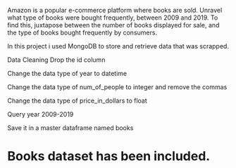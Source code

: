 Amazon is a popular e-commerce platform where books are sold. Unravel what type of books were bought frequently, between 2009 and 2019. To find this, juxtapose between the number of books displayed for sale, and the type of books bought frequently by consumers.

In this project i used MongoDB to store and retrieve data that was scrapped.

Data Cleaning
Drop the id column

Change the data type of year to datetime

Change the data type of num_of_people to integer and remove the commas

Change the data type of price_in_dollars to float

Query year 2009-2019

Save it in a master dataframe named books

# Books dataset has been included.
